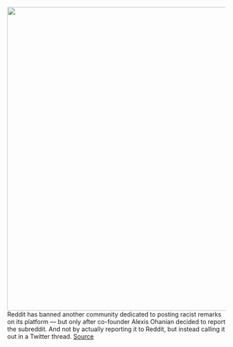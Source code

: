 <img src='https://cdn.vox-cdn.com/thumbor/pCRxbeKsTtvNQYGLxNFkK8vLXMs=/0x0:2040x1360/1200x800/filters:focal(857x517:1183x843)/cdn.vox-cdn.com/uploads/chorus_image/image/67189873/acastro_180413_1777_reddit_0001.0.jpg' width='700px' /><br/>
Reddit has banned another community dedicated to posting racist remarks on its platform — but only after co-founder Alexis Ohanian decided to report the subreddit. And not by actually reporting it to Reddit, but instead calling it out in a Twitter thread.
<a href='https://www.theverge.com/2020/8/11/21364019/reddit-bans-racist-subreddit-co-founder-alexis-ohanian-twitter-thread'> Source <a/>